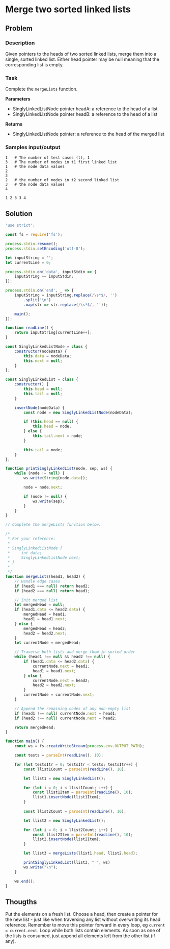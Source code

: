 # Merge two sorted linked lists

## Problem

### Description

Given pointers to the heads of two sorted linked lists, merge them into a single, sorted linked list. Either head pointer may be null meaning that the corresponding list is empty.

### Task

Complete the `mergeLists` function.

**Parameters**

- SinglyLinkedListNode pointer headA: a reference to the head of a list
- SinglyLinkedListNode pointer headB: a reference to the head of a list

**Returns**

- SinglyLinkedListNode pointer: a reference to the head of the merged list

### Samples input/output

```
1   # The number of test cases (t), 1
3   # The number of nodes in t1 first linked list
1   # the node data values
2
3
2   # the number of nodes in t2 second linked list
3   # the node data values
4
```
```
1 2 3 3 4
```

## Solution

```js
'use strict';

const fs = require('fs');

process.stdin.resume();
process.stdin.setEncoding('utf-8');

let inputString = '';
let currentLine = 0;

process.stdin.on('data', inputStdin => {
    inputString += inputStdin;
});

process.stdin.on('end', _ => {
    inputString = inputString.replace(/\s*$/, '')
        .split('\n')
        .map(str => str.replace(/\s*$/, ''));

    main();
});

function readLine() {
    return inputString[currentLine++];
}

const SinglyLinkedListNode = class {
    constructor(nodeData) {
        this.data = nodeData;
        this.next = null;
    }
};

const SinglyLinkedList = class {
    constructor() {
        this.head = null;
        this.tail = null;
    }

    insertNode(nodeData) {
        const node = new SinglyLinkedListNode(nodeData);

        if (this.head == null) {
            this.head = node;
        } else {
            this.tail.next = node;
        }

        this.tail = node;
    }
};

function printSinglyLinkedList(node, sep, ws) {
    while (node != null) {
        ws.write(String(node.data));

        node = node.next;

        if (node != null) {
            ws.write(sep);
        }
    }
}

// Complete the mergeLists function below.

/*
 * For your reference:
 *
 * SinglyLinkedListNode {
 *     int data;
 *     SinglyLinkedListNode next;
 * }
 *
 */
function mergeLists(head1, head2) {
    // Handle edge cases
    if (head1 === null) return head2;
    if (head2 === null) return head1;

    // Init merged list
    let mergedHead = null;
    if (head1.data <= head2.data) {
        mergedHead = head1;
        head1 = head1.next;
    } else {
        mergedHead = head2;
        head2 = head2.next;
    }
    let currentNode = mergedHead;

    // Traverse both lists and merge them in sorted order
    while (head1 !== null && head2 !== null) {
        if (head1.data <= head2.data) {
            currentNode.next = head1;
            head1 = head1.next;
        } else {
            currentNode.next = head2;
            head2 = head2.next;
        }
        currentNode = currentNode.next;
    }

    // Append the remaining nodes of any non-empty list
    if (head1 !== null) currentNode.next = head1;
    if (head2 !== null) currentNode.next = head2;

    return mergedHead;
}

function main() {
    const ws = fs.createWriteStream(process.env.OUTPUT_PATH);

    const tests = parseInt(readLine(), 10);

    for (let testsItr = 0; testsItr < tests; testsItr++) {
        const llist1Count = parseInt(readLine(), 10);

        let llist1 = new SinglyLinkedList();

        for (let i = 0; i < llist1Count; i++) {
            const llist1Item = parseInt(readLine(), 10);
            llist1.insertNode(llist1Item);
        }
      
      	const llist2Count = parseInt(readLine(), 10);

        let llist2 = new SinglyLinkedList();

        for (let i = 0; i < llist2Count; i++) {
            const llist2Item = parseInt(readLine(), 10);
            llist2.insertNode(llist2Item);
        }

        let llist3 = mergeLists(llist1.head, llist2.head);

        printSinglyLinkedList(llist3, " ", ws)
        ws.write("\n");
    }

    ws.end();
}
```

## Thougths

Put the elements on a fresh list.
Choose a head, then create a pointer for the new list - just like when traversing any list without overwriting its head reference.
Remember to move this pointer forward in every loop, eg `current = current.next`.
Loop while both lists contain elements. As soon as one of the lists is consumed, just append all elements left from the other list (if any).
